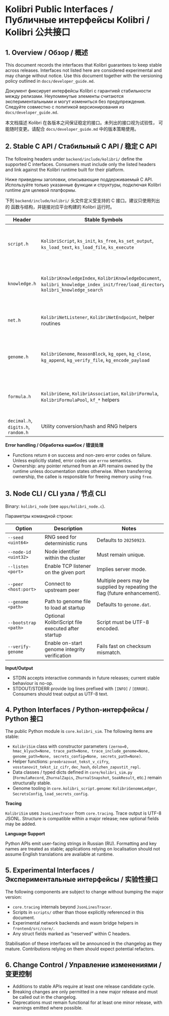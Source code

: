 # Kolibri Public Interfaces / Публичные интерфейсы Kolibri / Kolibri 公共接口

## 1. Overview / Обзор / 概述

This document records the interfaces that Kolibri guarantees to keep stable across
releases. Interfaces not listed here are considered experimental and may change
without notice. Use this document together with the versioning policy outlined in
`docs/developer_guide.md`.

Документ фиксирует интерфейсы Kolibri с гарантией стабильности между релизами.
Неупомянутые элементы считаются экспериментальными и могут измениться без
предупреждения. Следуйте совместно с политикой версионирования из
`docs/developer_guide.md`.

本文档描述 Kolibri 在各版本之间保证稳定的接口。未列出的接口视为试验性，
可能随时变更。请配合 `docs/developer_guide.md` 中的版本策略使用。

## 2. Stable C API / Стабильный C API / 稳定 C API

The following headers under `backend/include/kolibri/` define the supported C
interfaces. Consumers must include only the listed headers and link against the
Kolibri runtime built for their platform.

Ниже приведены заголовки, описывающие поддерживаемый C API. Используйте только
указанные функции и структуры, подключая Kolibri runtime для целевой платформы.

下列 `backend/include/kolibri/` 头文件定义受支持的 C 接口。建议只使用列出的
函数与结构，并链接对应平台构建的 Kolibri 运行时。

| Header | Stable Symbols | ABI Notes |
|--------|----------------|----------|
| `script.h` | `KolibriScript`, `ks_init`, `ks_free`, `ks_set_output`, `ks_load_text`, `ks_load_file`, `ks_execute` | `KolibriScript` is opaque: consumers may inspect but MUST NOT alter internal arrays directly. Struct size/layout may grow; new fields appended to the end. |
| `knowledge.h` | `KolibriKnowledgeIndex`, `KolibriKnowledgeDocument`, `kolibri_knowledge_index_init/free/load_directory`, `kolibri_knowledge_search` | Pointers returned remain valid until `kolibri_knowledge_index_free`. Fields marked “reserved” may change; avoid direct modification. |
| `net.h` | `KolibriNetListener`, `KolibriNetEndpoint`, helper routines | Wire protocol is backwards-compatible within a major version. Structs may gain trailing fields with default zero-initialisation. |
| `genome.h` | `KolibriGenome`, `ReasonBlock`, `kg_open`, `kg_close`, `kg_append`, `kg_verify_file`, `kg_encode_payload` | Blocks are stored big-endian; HMAC is SHA-256. `KolibriGenome` contains FILE* members that are internal; callers interact only via API functions. |
| `formula.h` | `KolibriGene`, `KolibriAssociation`, `KolibriFormula`, `KolibriFormulaPool`, `kf_*` helpers | Pool capacity constants define ABI; increases happen only in major releases. Struct fields may gain new trailing members reserved for future use. |
| `decimal.h`, `digits.h`, `random.h` | Utility conversion/hash and RNG helpers | Pure functions; signatures are stable. |

**Error handling / Обработка ошибок / 错误处理**

- Functions return `0` on success and non-zero error codes on failure. Unless
  explicitly stated, error codes use `errno` semantics.
- Ownership: any pointer returned from an API remains owned by the runtime unless
  documentation states otherwise. When transferring ownership, the callee is
  responsible for freeing memory using `free`.

## 3. Node CLI / CLI узла / 节点 CLI

Binary: `kolibri_node` (see `apps/kolibri_node.c`).

Параметры командной строки:

| Option | Description | Notes |
|--------|-------------|-------|
| `--seed <uint64>` | RNG seed for deterministic runs | Defaults to `20250923`. |
| `--node-id <uint32>` | Node identifier within the cluster | Must remain unique. |
| `--listen <port>` | Enable TCP listener on the given port | Implies server mode. |
| `--peer <host:port>` | Connect to upstream peer | Multiple peers may be supplied by repeating the flag (future enhancement). |
| `--genome <path>` | Path to genome file to load at startup | Defaults to `genome.dat`. |
| `--bootstrap <path>` | Optional KolibriScript file executed after startup | Script must be UTF-8 encoded. |
| `--verify-genome` | Enable on-start genome integrity verification | Fails fast on checksum mismatch. |

**Input/Output**

- STDIN accepts interactive commands in future releases; current stable behaviour
  is no-op.
- STDOUT/STDERR provide log lines prefixed with `[INFO]` / `[ERROR]`. Consumers
  should treat output as UTF-8 text.

## 4. Python Interfaces / Python-интерфейсы / Python 接口

The public Python module is `core.kolibri_sim`. The following items are stable:

- `KolibriSim` class with constructor parameters `(zerno=0, hmac_klyuch=None, trace_path=None, trace_include_genome=None, genome_path=None, secrets_config=None, secrets_path=None)`.
- Helper functions: `preobrazovat_tekst_v_cifry`, `vosstanovit_tekst_iz_cifr`,
  `dec_hash`, `dolzhen_zapustit_repl`.
- Data classes / typed dicts defined in `core/kolibri_sim.py` (`FormulaRecord`,
  `ZhurnalZapis`, `ZhurnalSnapshot`, `SoakResult`, etc.) remain structurally stable.
- Genome tooling in `core.kolibri_script.genome`:
  `KolibriGenomeLedger`, `SecretsConfig`, `load_secrets_config`.

**Tracing**

`KolibriSim` uses `JsonLinesTracer` from `core.tracing`. Trace output is UTF-8 JSONL.
Structure is compatible within a major release; new optional fields may be added.

**Language Support**

Python APIs emit user-facing strings in Russian (RU). Formatting and key names
are treated as stable; applications relying on localisation should not assume
English translations are available at runtime.

## 5. Experimental Interfaces / Экспериментальные интерфейсы / 实验性接口

The following components are subject to change without bumping the major version:

- `core.tracing` internals beyond `JsonLinesTracer`.
- Scripts in `scripts/` other than those explicitly referenced in this document.
- Experimental network backends and wasm bridge helpers in `frontend/src/core/`.
- Any struct fields marked as “reserved” within C headers.

Stabilisation of these interfaces will be announced in the changelog as they
mature. Contributions relying on them should expect potential refactors.

## 6. Change Control / Управление изменениями / 变更控制

- Additions to stable APIs require at least one release candidate cycle.
- Breaking changes are only permitted in a new major release and must be called
  out in the changelog.
- Deprecations must remain functional for at least one minor release, with
  warnings emitted where possible.
